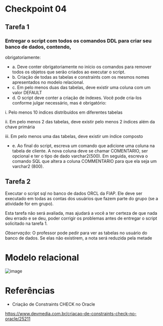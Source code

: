 # Checkpoint 04

## Tarefa 1
### Entregar o script com todos os comandos DDL para criar seu banco de dados, contendo,
obrigatoriamente:
- a. Deve conter obrigatoriamente no início os comandos para remover todos os objetos que
serão criados ao executar o script.
- b. Criação de todas as tabelas e constraints com os mesmos nomes apresentados no modelo
relacional.
- c. Em pelo menos duas das tabelas, deve existir uma coluna com um valor DEFAULT
- d. O script deve conter a criação de índexes. Você pode cria-los conforme julgar necessário, mas
é obrigatório:

i. Pelo menos 10 índices distribuídos em diferentes tabelas

ii. Em pelo menos 2 das tabelas, deve existir pelo menos 2 índices além da chave
primária

iii. Em pelo menos uma das tabelas, deve existir um índice composto

- e. Ao final do script, escreva um comando que adicione uma coluna na tabela de cliente. A nova
coluna deve se chamar COMENTARIO, ser opcional e ter o tipo de dado varchar2(500). Em
seguida, escreva o comando SQL que altera a coluna COMMENTARIO para que ela seja um
varchar2 (800).

## Tarefa 2


Executar o script sql no banco de dados ORCL da FIAP. Ele deve ser executado em todas as contas dos usuários que fazem parte do grupo (se a atividade for em grupo).

Esta tarefa não será avaliada, mas ajudará a você a ter certeza de que nada deu errado e se deu, poder corrigir os problemas antes de entregar o script solicitado na tarefa 1.

*Observação:* O professor pode pedir para ver as tabelas no usuário do banco de dados. Se elas não
existirem, a nota será reduzida pela metade

# Modelo relacional

![image](https://user-images.githubusercontent.com/62342894/185463607-9761176a-9117-43fa-9958-0563156abfc3.png)

# Referências

- Criação de Constraints CHECK no Oracle

https://www.devmedia.com.br/criacao-de-constraints-check-no-oracle/25211





